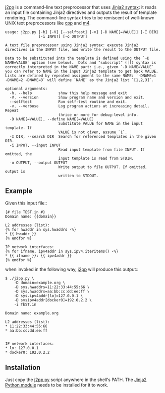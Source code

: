 [j2pp][0] is a command-line text preprocessor that uses
[Jinja2 syntax][1]: it reads an input file containing Jinja2
directives and outputs the result of template rendering.
The command-line syntax tries to be remiscent of well-known
UNIX text preprocessors like [cpp][2] and [m4][3].

```console
usage: j2pp.py [-h] [-V] [--selftest] [-v] [-D NAME[=VALUE]] [-I DIR]
               [-i INPUT] [-o OUTPUT]

A text file preprocessor using Jinja2 syntax: execute Jinja2
directives in the INPUT file, and write the result to the OUTPUT file.

Data to be substituted into the template is defined using the `-D
NAME=VALUE` option (see below).  Dots and "subscript" ([]) syntax is
correctly interpreted in the NAME part: i.e., given `-D NAME=VALUE`
you can refer to NAME in the input Jinja2 template to get back VALUE.
Lists are defined by repeated assignment to the same NAME: `-DNAME=1
-DNAME=2 -DNAME=3` will define `NAME` as the Jinja2 list `[1,2,3]`.

optional arguments:
  -h, --help            show this help message and exit
  -V, --version         Show program name and version and exit.
  --selftest            Run self-test routine and exit.
  -v, --verbose         Log program actions at increasing detail. Repeat
                        thrice or more for debug-level info.
  -D NAME[=VALUE], --define NAME[=VALUE]
                        Substitute VALUE for NAME in the input template. If
                        VALUE is not given, assume `1`.
  -I DIR, --search DIR  Search for referenced templates in the given DIR.
  -i INPUT, --input INPUT
                        Read input template from file INPUT. If omitted, the
                        input template is read from STDIN.
  -o OUTPUT, --output OUTPUT
                        Write output to file OUTPUT. If omitted, output is
                        written to STDOUT.
```

[0]: http://github.com/uzh/j2pp
[1]: http://jinja.pocoo.org/docs/dev/templates/
[2]: https://gcc.gnu.org/onlinedocs/cpp/Invocation.html#Invocation
[3]: https://www.gnu.org/software/m4/manual/index.html

## Example

Given this input file::
```jinja
{# file TEST.in #}
Domain name: {{domain}}

L2 addresses (list):
{% for hwaddr in sys.hwaddrs -%}
* {{ hwaddr }}
{% endfor %}

IP network interfaces:
{% for ifname, ipv4addr in sys.ipv4.iteritems() -%}
* {{ ifname }}: {{ ipv4addr }}
{% endfor %}
```
when invoked in the following way, [j2pp][0] will produce this
output::
```console
$ ./j2pp.py \
    -D domain=example.org \
    -D sys.hwaddrs=11:22:33:44:55:66 \
    -D sys.hwaddrs=aa:bb:cc:dd:ee:ff \
    -D sys.ipv4addr[lo]=127.0.0.1 \
    -D sysipv4addr[docker0]=192.0.2.2 \
    -i TEST.in

Domain name: example.org

L2 addresses (list):
* 11:22:33:44:55:66
* aa:bb:cc:dd:ee:ff


IP network interfaces:
* lo: 127.0.0.1
* docker0: 192.0.2.2
```

## Installation

Just copy the [j2pp.py][4] script anywhere in the shell's PATH.  The
[Jinja2 Python module][5] needs to be installed for it to work.

[4]: https://raw.githubusercontent.com/uzh/j2pp/master/j2pp.py
[5]: https://pypi.python.org/pypi/Jinja2

